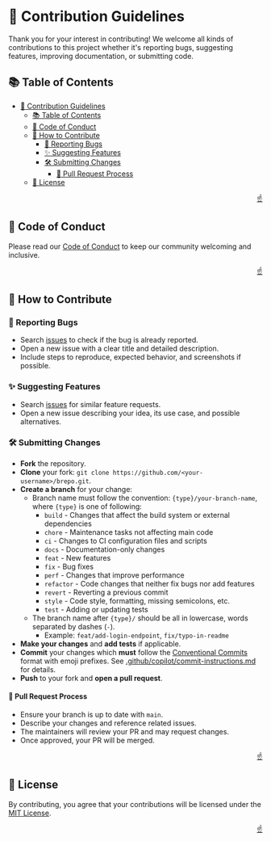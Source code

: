<!-- markdownlint-disable MD033 MD041 -->

<a id="top"></a>

# 🤝 Contribution Guidelines

Thank you for your interest in contributing! We welcome all kinds of contributions to this project whether it's reporting bugs, suggesting features, improving documentation, or submitting code.

## 📚 Table of Contents

- [🤝 Contribution Guidelines](#-contribution-guidelines)
  - [📚 Table of Contents](#-table-of-contents)
  - [📜 Code of Conduct](#-code-of-conduct)
  - [📝 How to Contribute](#-how-to-contribute)
    - [🐛 Reporting Bugs](#-reporting-bugs)
    - [✨ Suggesting Features](#-suggesting-features)
    - [🛠️ Submitting Changes](#️-submitting-changes)
      - [🔀 Pull Request Process](#-pull-request-process)
  - [📜 License](#-license)

<p align="right"><a href="#top">☝️</a></p>

## 📜 Code of Conduct

Please read our [Code of Conduct](CODE-OF-CONDUCT.md) to keep our community welcoming and inclusive.

<p align="right"><a href="#top">☝️</a></p>

## 📝 How to Contribute

### 🐛 Reporting Bugs

- Search [issues](https://github.com/imfsiddiqui/brepo/issues) to check if the bug is already reported.
- Open a new issue with a clear title and detailed description.
- Include steps to reproduce, expected behavior, and screenshots if possible.

### ✨ Suggesting Features

- Search [issues](https://github.com/imfsiddiqui/brepo/issues) for similar feature requests.
- Open a new issue describing your idea, its use case, and possible alternatives.

### 🛠️ Submitting Changes

- **Fork** the repository.
- **Clone** your fork: `git clone https://github.com/<your-username>/brepo.git`.
- **Create a branch** for your change:
  - Branch name must follow the convention: `{type}/your-branch-name`, where `{type}` is one of following:
    - `build` - Changes that affect the build system or external dependencies
    - `chore` - Maintenance tasks not affecting main code
    - `ci` - Changes to CI configuration files and scripts
    - `docs` - Documentation-only changes
    - `feat` - New features
    - `fix` - Bug fixes
    - `perf` - Changes that improve performance
    - `refactor` - Code changes that neither fix bugs nor add features
    - `revert` - Reverting a previous commit
    - `style` - Code style, formatting, missing semicolons, etc.
    - `test` - Adding or updating tests
  - The branch name after `{type}/` should be all in lowercase, words separated by dashes (`-`).  
    - Example: `feat/add-login-endpoint`, `fix/typo-in-readme`
- **Make your changes** and **add tests** if applicable.
- **Commit** your changes which **must** follow the [Conventional Commits](https://www.conventionalcommits.org/) format with emoji prefixes. See [.github/copilot/commit-instructions.md](/.github/copilot/commit-instructions.md) for details.
- **Push** to your fork and **open a pull request**.

#### 🔀 Pull Request Process

- Ensure your branch is up to date with `main`.
- Describe your changes and reference related issues.
- The maintainers will review your PR and may request changes.
- Once approved, your PR will be merged.

<p align="right"><a href="#top">☝️</a></p>

## 📜 License

By contributing, you agree that your contributions will be licensed under the [MIT License](https://github.com/imfsiddiqui/brepo/blob/main/LICENSE.md).

<p align="right"><a href="#top">☝️</a></p>
